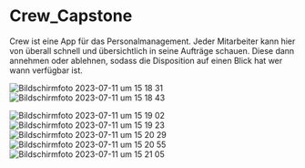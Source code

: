# Crew_Capstone

Crew 
  ist eine App für das Personalmanagement. Jeder Mitarbeiter kann hier von überall schnell und übersichtlich in seine Aufträge schauen.
  Diese dann annehmen oder ablehnen, sodass die Disposition auf einen Blick hat wer wann verfügbar ist.
  
![Bildschirmfoto 2023-07-11 um 15 18 31](https://github.com/KitNaIn/Crew_Capstone/assets/130964979/cfb22883-7a93-439c-bf47-e130602f7bc9)
![Bildschirmfoto 2023-07-11 um 15 18 43](https://github.com/KitNaIn/Crew_Capstone/assets/130964979/9cccca56-a876-4722-ac17-1ede24856bb5)


![Bildschirmfoto 2023-07-11 um 15 19 02](https://github.com/KitNaIn/Crew_Capstone/assets/130964979/045a93ea-28e8-4db7-9ab5-52d082e5075b)
![Bildschirmfoto 2023-07-11 um 15 19 23](https://github.com/KitNaIn/Crew_Capstone/assets/130964979/a029b9b6-cda6-4678-aae4-f4cc9790f989)
![Bildschirmfoto 2023-07-11 um 15 20 29](https://github.com/KitNaIn/Crew_Capstone/assets/130964979/2e6760ed-9c20-4b69-babb-cd6ce7126fe3)
![Bildschirmfoto 2023-07-11 um 15 20 55](https://github.com/KitNaIn/Crew_Capstone/assets/130964979/506045df-0b6d-4ead-8a5e-fb3cb7cc409f)
![Bildschirmfoto 2023-07-11 um 15 21 05](https://github.com/KitNaIn/Crew_Capstone/assets/130964979/2f53bd23-8c04-4aa9-b6b1-09800e7294ba)
